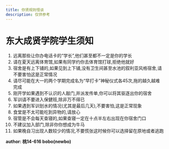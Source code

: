 ```yaml
---
title: 你贤规则怪谈
description: 仅供参考
---
```


# 东大成贤学院学生须知

1. 远离那些让你办电话卡的“学长”,他们甚至都不一定是你的学长
2. 请在夏天远离体育馆,如果有同学约你去体育馆打球,拒绝他就好
3. 宿舍是有上下铺的,如果见到上下铺,没有卫生间甚至水池的叙利亚风格宿舍,请不要害怕这是正常情况
4. 请尽可能在大一的两个学期完成名为“早打卡”神秘仪式各45次,拖的越久越难完成
5. 刚开学如果遇到不认识的人敲门,并派发传单,你可以将其驱逐出你的宿舍
6. 军训请不要进入保健班,除非万不得已
7. 如果遇到军训划水的情况(尤其是最后几天),不要害怕,这是正常现象
8. 食堂是不太可能吃到异物的,请放心
9. 宿管是不会每天查寝的,如果查寝一定在十点半左右出现在你宿舍门口
10. 不建议加入部门,除非你你想成为牛马
11. 如果晚自习出现人数较少的情况,不要慌张这时候你可以选择留在原地或者逃跑

**author: 桃14-616 bobo(newbo)**
